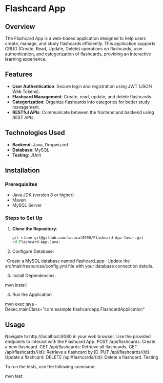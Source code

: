 # Flashcard App

## Overview
The Flashcard App is a web-based application designed to help users create, manage, and study flashcards efficiently. This application supports CRUD (Create, Read, Update, Delete) operations on flashcards, user authentication, and categorization of flashcards, providing an interactive learning experience.

## Features
- **User Authentication**: Secure login and registration using JWT (JSON Web Tokens).
- **Flashcard Management**: Create, read, update, and delete flashcards.
- **Categorization**: Organize flashcards into categories for better study management.
- **RESTful APIs**: Communicate between the frontend and backend using REST APIs.

## Technologies Used
- **Backend**: Java, Dropwizard
- **Database**: MySQL
- **Testing**: JUnit

## Installation

### Prerequisites
- Java JDK (version 8 or higher)
- Maven
- MySQL Server

### Steps to Set Up

1. **Clone the Repository**:
   ```bash
   git clone git@github.com:tacocat0200/Flashcard-App-Java-.git
   cd Flashcard-App-Java-
2. Configure Database:

-Create a MySQL database named flashcard_app
-Update the src/main/resources/config.yml file with your database connection details.

3. Install Dependencies:

mvn install

4. Run the Application


mvn exec:java -Dexec.mainClass="com.example.flashcardapp.FlashcardApplication"

## Usage
Navigate to http://localhost:8080 in your web browser.
Use the provided endpoints to interact with the Flashcard App:
POST /api/flashcards: Create a new flashcard.
GET /api/flashcards: Retrieve all flashcards.
GET /api/flashcards/{id}: Retrieve a flashcard by ID.
PUT /api/flashcards/{id}: Update a flashcard.
DELETE /api/flashcards/{id}: Delete a flashcard.
Testing

To run the tests, use the following command:

mvn test
